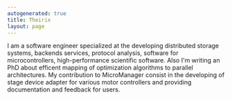 ```yaml
---
autogenerated: true
title: Theirix
layout: page
---
```


I am a software engineer specialized at the developing distributed
storage systems, backends services, protocol analysis, software for
microcontrollers, high-performance scientific software. Also I'm writing
an PhD about efficent mapping of optimization algorithms to parallel
architectures. My contribution to MicroManager consist in the developing
of stage device adapter for various motor controllers and providing
documentation and feedback for users.
